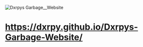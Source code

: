 ![Dxrpys Garbage__Website](https://user-images.githubusercontent.com/64295233/133918028-bdac1b5e-5ba6-421d-b48f-0aa1b95a02c8.png)

# https://dxrpy.github.io/Dxrpys-Garbage-Website/
